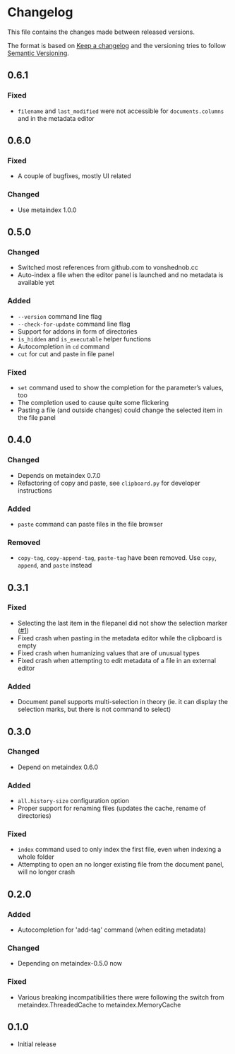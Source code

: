 # Changelog

This file contains the changes made between released versions.

The format is based on [Keep a changelog](https://keepachangelog.com/) and the versioning tries to follow
[Semantic Versioning](https://semver.org).

## 0.6.1
### Fixed
- `filename` and `last_modified` were not accessible for `documents.columns` and in the metadata editor


## 0.6.0
### Fixed
- A couple of bugfixes, mostly UI related

### Changed
- Use metaindex 1.0.0


## 0.5.0
### Changed
- Switched most references from github.com to vonshednob.cc
- Auto-index a file when the editor panel is launched and no metadata is available yet

### Added
- `--version` command line flag
- `--check-for-update` command line flag
- Support for addons in form of directories
- `is_hidden` and `is_executable` helper functions
- Autocompletion in `cd` command
- `cut` for cut and paste in file panel

### Fixed
- `set` command used to show the completion for the parameter’s values, too
- The completion used to cause quite some flickering
- Pasting a file (and outside changes) could change the selected item in the file panel


## 0.4.0
### Changed
- Depends on metaindex 0.7.0
- Refactoring of copy and paste, see `clipboard.py` for developer instructions

### Added
- `paste` command can paste files in the file browser

### Removed
- `copy-tag`, `copy-append-tag`, `paste-tag` have been removed. Use `copy`, `append`, and `paste` instead


## 0.3.1
### Fixed
- Selecting the last item in the filepanel did not show the selection marker ([#1](https://github.com/vonshednob/metaindexmanager/issues/1))
- Fixed crash when pasting in the metadata editor while the clipboard is empty
- Fixed crash when humanizing values that are of unusual types
- Fixed crash when attempting to edit metadata of a file in an external editor

### Added
- Document panel supports multi-selection in theory (ie. it can display the selection marks, but there is not command to select)


## 0.3.0
### Changed
- Depend on metaindex 0.6.0

### Added
- `all.history-size` configuration option
- Proper support for renaming files (updates the cache, rename of directories)

### Fixed
- `index` command used to only index the first file, even when indexing a whole folder
- Attempting to open an no longer existing file from the document panel, will no longer crash


## 0.2.0
### Added
- Autocompletion for 'add-tag' command (when editing metadata)

### Changed
- Depending on metaindex-0.5.0 now

### Fixed
- Various breaking incompatibilities there were following the switch from
  metaindex.ThreadedCache to metaindex.MemoryCache

## 0.1.0
- Initial release

